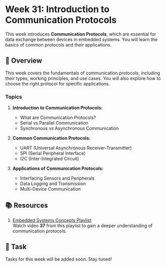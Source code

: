 # Week 31: Introduction to Communication Protocols

This week introduces **Communication Protocols**, which are essential for data exchange between devices in embedded systems. You will learn the basics of common protocols and their applications.

## 📖 Overview

This week covers the fundamentals of communication protocols, including their types, working principles, and use cases. You will also explore how to choose the right protocol for specific applications.

### Topics

1. **Introduction to Communication Protocols:**
   - What are Communication Protocols?
   - Serial vs Parallel Communication
   - Synchronous vs Asynchronous Communication

2. **Common Communication Protocols:**
   - UART (Universal Asynchronous Receiver-Transmitter)
   - SPI (Serial Peripheral Interface)
   - I2C (Inter-Integrated Circuit)

3. **Applications of Communication Protocols:**
   - Interfacing Sensors and Peripherals
   - Data Logging and Transmission
   - Multi-Device Communication

## 📚 Resources

1. [Embedded Systems Concepts Playlist](https://www.youtube.com/playlist?list=PLoiqjtgvXf9e2VJk8GWEXwECPM_7JRwkE)  
   Watch video **37** from this playlist to gain a deeper understanding of communication protocols.

## 📝 Task

Tasks for this week will be added soon. Stay tuned!

